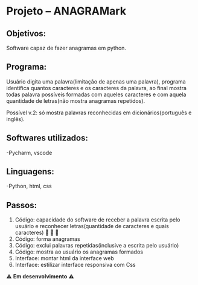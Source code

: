 # Projeto – ANAGRAMark

## Objetivos:
Software capaz de fazer anagramas em python.

## Programa:
Usuário digita uma palavra(limitação de apenas uma palavra), programa identifica quantos caracteres e os caracteres da palavra, ao final mostra todas palavra possíveis formadas com aqueles caracteres e com aquela quantidade de letras(não mostra anagramas repetidos).

Possível v.2: só mostra palavras reconhecidas em dicionários(português e inglês).

## Softwares utilizados:
-Pycharm, vscode

## Linguagens:
-Python, html, css

## Passos:
1. Código: capacidade do software de receber a palavra escrita pelo usuário e reconhecer letras(quantidade de caracteres e quais caracteres) :hammer: :hammer: :hammer:
2. Código: forma anagramas
3. Código: exclui palavras repetidas(inclusive a escrita pelo usuário)
4. Código: mostra ao usuário os anagramas formados
5. Interface: montar html da interface web
6. Interface: estilizar interface responsiva com Css

:warning: **Em desenvolvimento** :warning:
